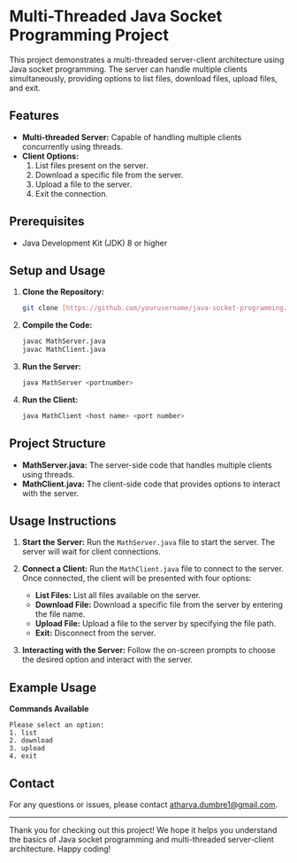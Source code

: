 # Multi-Threaded Java Socket Programming Project

This project demonstrates a multi-threaded server-client architecture using Java socket programming. The server can handle multiple clients simultaneously, providing options to list files, download files, upload files, and exit.

## Features

- **Multi-threaded Server:** Capable of handling multiple clients concurrently using threads.
- **Client Options:**
  1. List files present on the server.
  2. Download a specific file from the server.
  3. Upload a file to the server.
  4. Exit the connection.

## Prerequisites

- Java Development Kit (JDK) 8 or higher

## Setup and Usage

1. **Clone the Repository:**
    ```bash
    git clone [https://github.com/yourusername/java-socket-programming.git](https://github.com/atharvadumbre/File-transfer-server-client)
    ```

2. **Compile the Code:**
    ```bash
    javac MathServer.java
    javac MathClient.java
    ```

3. **Run the Server:**
    ```bash
    java MathServer <portnumber>
    ```

4. **Run the Client:**
    ```bash
    java MathClient <host name> <port number>
    ```

## Project Structure

- **MathServer.java:** The server-side code that handles multiple clients using threads.
- **MathClient.java:** The client-side code that provides options to interact with the server.

## Usage Instructions

1. **Start the Server:**
   Run the `MathServer.java` file to start the server. The server will wait for client connections.

2. **Connect a Client:**
   Run the `MathClient.java` file to connect to the server. Once connected, the client will be presented with four options:
   - **List Files:** List all files available on the server.
   - **Download File:** Download a specific file from the server by entering the file name.
   - **Upload File:** Upload a file to the server by specifying the file path.
   - **Exit:** Disconnect from the server.

3. **Interacting with the Server:**
   Follow the on-screen prompts to choose the desired option and interact with the server.

## Example Usage

**Commands Available**
   ```
   Please select an option:
   1. list
   2. download
   3. upload
   4. exit
   ```



## Contact

For any questions or issues, please contact [atharva.dumbre1@gmail.com](mailto:atharva.dumbre1@gmail.com).

---

Thank you for checking out this project! We hope it helps you understand the basics of Java socket programming and multi-threaded server-client architecture. Happy coding!
